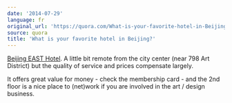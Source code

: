 ```yaml
---
date: '2014-07-29'
language: fr
original_url: 'https://quora.com/What-is-your-favorite-hotel-in-Beijing/answer/Clément-Renaud'
source: quora
title: 'What is your favorite hotel in Beijing?'
---
```


[Beijing EAST Hotel](http://www.east-beijing.com/en/default.aspx). A
little bit remote from the city center (near 798 Art District) but the
quality of service and prices compensate largely. 
 
It offers great value for money - check the membership card - and the
2nd floor is a nice place to (net)work if you are involved in the art /
design business.
